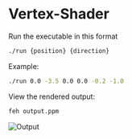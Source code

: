 # Vertex-Shader
Run the executable in this format
```bash
./run {position} {direction}
```
Example:
```bash
./run 0.0 -3.5 0.0 0.0 -0.2 -1.0
```
View the rendered output:
```bash
feh output.ppm
```
![Output](output.ppm)
